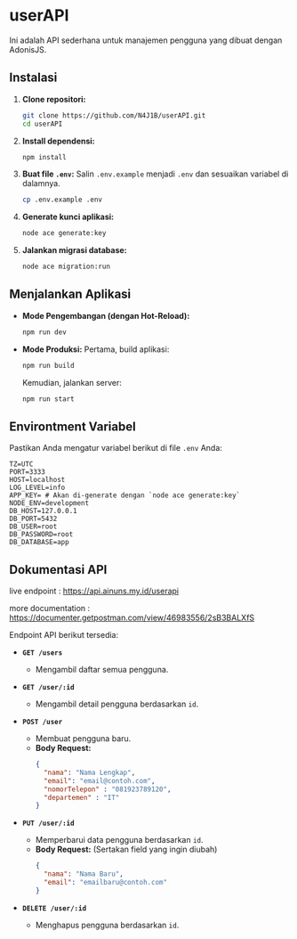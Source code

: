 # userAPI

Ini adalah API sederhana untuk manajemen pengguna yang dibuat dengan AdonisJS.

## Instalasi

1.  **Clone repositori:**
    ```bash
    git clone https://github.com/N4J1B/userAPI.git
    cd userAPI
    ```

2.  **Install dependensi:**
    ```bash
    npm install
    ```

3.  **Buat file `.env`:**
    Salin `.env.example` menjadi `.env` dan sesuaikan variabel di dalamnya.
    ```bash
    cp .env.example .env
    ```

4.  **Generate kunci aplikasi:**
    ```bash
    node ace generate:key
    ```

5.  **Jalankan migrasi database:**
    ```bash
    node ace migration:run
    ```

## Menjalankan Aplikasi

-   **Mode Pengembangan (dengan Hot-Reload):**
    ```bash
    npm run dev
    ```

-   **Mode Produksi:**
    Pertama, build aplikasi:
    ```bash
    npm run build
    ```
    Kemudian, jalankan server:
    ```bash
    npm run start
    ```

## Environtment Variabel

Pastikan Anda mengatur variabel berikut di file `.env` Anda:

```
TZ=UTC
PORT=3333
HOST=localhost
LOG_LEVEL=info
APP_KEY= # Akan di-generate dengan `node ace generate:key`
NODE_ENV=development
DB_HOST=127.0.0.1
DB_PORT=5432
DB_USER=root
DB_PASSWORD=root
DB_DATABASE=app
```

## Dokumentasi API

live endpoint : https://api.ainuns.my.id/userapi

more documentation : https://documenter.getpostman.com/view/46983556/2sB3BALXfS

Endpoint API berikut tersedia:

-   **`GET /users`**
    -   Mengambil daftar semua pengguna.

-   **`GET /user/:id`**
    -   Mengambil detail pengguna berdasarkan `id`.

-   **`POST /user`**
    -   Membuat pengguna baru.
    -   **Body Request:**
        ```json
        {
          "nama": "Nama Lengkap",
          "email": "email@contoh.com",
          "nomorTelepon" : "081923789120",
          "departemen" : "IT"
        }
        ```

-   **`PUT /user/:id`**
    -   Memperbarui data pengguna berdasarkan `id`.
    -   **Body Request:** (Sertakan field yang ingin diubah)
        ```json
        {
          "nama": "Nama Baru",
          "email": "emailbaru@contoh.com"
        }
        ```

-   **`DELETE /user/:id`**
    -   Menghapus pengguna berdasarkan `id`.
